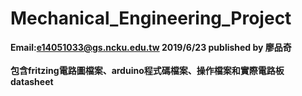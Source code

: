 # Mechanical_Engineering_Project
<b>Email:e14051033@gs.ncku.edu.tw<b>
<b>2019/6/23 published by 廖品奇</b>
<br><br>
包含fritzing電路圖檔案、arduino程式碼檔案、操作檔案和實際電路板datasheet<br><br>
